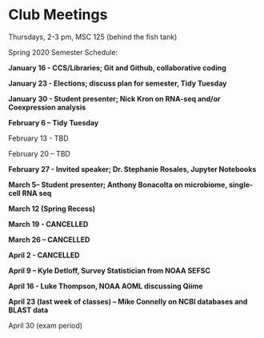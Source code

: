 # Club Meetings

Thursdays, 2-3 pm, MSC 125 (behind the fish tank)

Spring 2020 Semester Schedule:

**January 16  - CCS/Libraries; Git and Github, collaborative coding**

**January 23  - Elections; discuss plan for semester, Tidy Tuesday**

**January 30  - Student presenter; Nick Kron on RNA-seq and/or Coexpression analysis**

**February 6 – Tidy Tuesday**

February 13 - TBD

February 20 – TBD

**February 27 - Invited speaker; Dr. Stephanie Rosales, Jupyter Notebooks**

**March 5– Student presenter; Anthony Bonacolta on microbiome, single-cell RNA seq**

**March 12 (Spring Recess)**

**March 19 - CANCELLED**

**March 26 – CANCELLED**

**April 2 - CANCELLED**

**April 9 – Kyle Detloff, Survey Statistician from NOAA SEFSC**

**April 16 - Luke Thompson, NOAA AOML discussing Qiime**

**April 23 (last week of classes) – Mike Connelly on NCBI databases and BLAST data**

April 30 (exam period)

